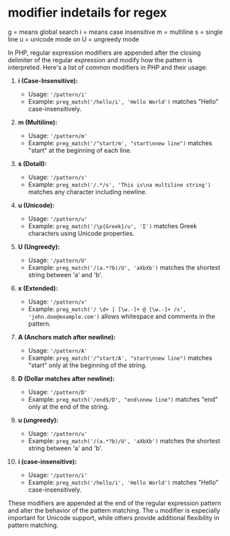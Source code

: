 # modifier indetails for regex

g = means global search
i = means case insensitive
m = multiline
s = single line
u = unicode mode on
U = ungreedy mode

In PHP, regular expression modifiers are appended after the closing delimiter of the regular expression and modify how the pattern is interpreted. Here's a list of common modifiers in PHP and their usage:

1. **i (Case-Insensitive):**

    - Usage: `'/pattern/i'`
    - Example: `preg_match('/hello/i', 'Hello World')` matches "Hello" case-insensitively.
2. **m (Multiline):**

    - Usage: `'/pattern/m'`
    - Example: `preg_match('/^start/m', "start\nnew line")` matches "start" at the beginning of each line.
3. **s (Dotall):**

    - Usage: `'/pattern/s'`
    - Example: `preg_match('/.*/s', 'This is\na multiline string')` matches any character including newline.
4. **u (Unicode):**

    - Usage: `'/pattern/u'`
    - Example: `preg_match('/\p{Greek}/u', 'Σ')` matches Greek characters using Unicode properties.
5. **U (Ungreedy):**

    - Usage: `'/pattern/U'`
    - Example: `preg_match('/(a.*?b)/U', 'aXbXb')` matches the shortest string between 'a' and 'b'.
6. **x (Extended):**

    - Usage: `'/pattern/x'`
    - Example: `preg_match('/ \d+ | [\w.-]+ @ [\w.-]+ /x', 'john.doe@example.com')` allows whitespace and comments in the pattern.
7. **A (Anchors match after newline):**

    - Usage: `'/pattern/A'`
    - Example: `preg_match('/^start/A', "start\nnew line")` matches "start" only at the beginning of the string.
8. **D (Dollar matches after newline):**

    - Usage: `'/pattern/D'`
    - Example: `preg_match('/end$/D', "end\nnew line")` matches "end" only at the end of the string.
9. **u (ungreedy):**

    - Usage: `'/pattern/u'`
    - Example: `preg_match('/(a.*?b)/U', 'aXbXb')` matches the shortest string between 'a' and 'b'.
10. **i (case-insensitive):**

    - Usage: `'/pattern/i'`
    - Example: `preg_match('/hello/i', 'Hello World')` matches "Hello" case-insensitively.

These modifiers are appended at the end of the regular expression pattern and alter the behavior of the pattern matching. The `u` modifier is especially important for Unicode support, while others provide additional flexibility in pattern matching.
